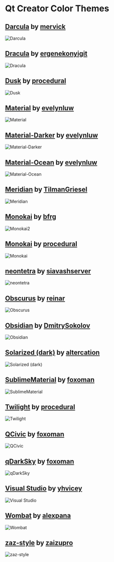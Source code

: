 # Qt Creator Color Themes

## [Darcula] by [mervick]

![Darcula][DARCULA_SCREENSHOT]

## [Dracula] by [ergenekonyigit]
![Dracula][DRACULA_SCREENSHOT]

## [Dusk] by [procedural]

![Dusk][DUSK_SCREENSHOT]

## [Material] by [evelynluw]

![Material][MATERIAL_SCREENSHOT]

## [Material-Darker] by [evelynluw]

![Material-Darker][MATERIAL_DARKER_SCREENSHOT]

## [Material-Ocean] by [evelynluw]

![Material-Ocean][MATERIAL_OCEAN_SCREENSHOT]

## [Meridian] by [TilmanGriesel]

![Meridian][MERIDIAN_SCREENSHOT]

## [Monokai] by [bfrg]

![Monokai2][MONOKAI2_SCREENSHOT]

## [Monokai] by [procedural]

![Monokai][MONOKAI_SCREENSHOT]

## [neontetra] by [siavashserver]

![neontetra][NEONTETRA_SCREENSHOT]

## [Obscurus] by [reinar]

![Obscurus][OBSCURUS_SCREENSHOT]

## [Obsidian] by [DmitrySokolov]

![Obsidian][OBSIDIAN_SCREENSHOT]

## [Solarized (dark)] by [altercation]

![Solarized (dark)][SOLARIZED_DARK_SCREENSHOT]

## [SublimeMaterial] by [foxoman]

![SublimeMaterial][SUBLIMEMATERIAL_SCREENSHOT]

## [Twilight] by [procedural]

![Twilight][TWILIGHT_SCREENSHOT]

## [QCivic] by [foxoman]

![QCivic][QCIVIC_SCREENSHOT]

## [qDarkSky] by [foxoman]

![qDarkSky][QDARKSKY_SCREENSHOT]

## [Visual Studio] by [yhvicey]

![Visual Studio][VISUAL_STUDIO_SCREENSHOT]

## [Wombat] by [alexpana]

![Wombat][WOMBAT_SCREENSHOT]

## [zaz-style] by [zaizupro]

![zaz-style][ZAZ_STYLE_SCREENSHOT]

<!--- Source URLs -->
[Darcula]: https://github.com/mervick/Qt-Creator-Darcula
[Dracula]: https://github.com/dracula/qtcreator 
[Dusk]: https://github.com/procedural/qtcreator_themes
[Material]: https://github.com/evelynluw/qt-creator-material-themes
[Material-Darker]: https://github.com/evelynluw/qt-creator-material-themes
[Material-Ocean]: https://github.com/evelynluw/qt-creator-material-themes
[Meridian]: https://github.com/TilmanGriesel/qt-creator-meridian
[Monokai]: https://github.com/procedural/qtcreator_themes
[Monokai2]: https://github.com/bfrg/qtcreator-monokai
[neontetra]: https://github.com/siavashserver/neontetra-theme
[Obscurus]: https://github.com/reinar/qt-creator-obscurus
[Obsidian]: https://github.com/DmitrySokolov/qtcreator-obsidian-theme
[Solarized (dark)]: https://github.com/altercation/solarized/tree/master/qtcreator
[SublimeMaterial]: https://github.com/foxoman/sublimematerial
[Twilight]: https://github.com/procedural/qtcreator_themes
[QCivic]: https://github.com/foxoman/qcivic
[qDarkSky]: https://github.com/foxoman/qDarkSky
[Visual Studio]: https://github.com/yhvicey/Visual-Studio-2015-Dark-Theme-for-Qt-Creator
[Wombat]: https://github.com/alexpana/qt-creator-wombat-theme
[zaz-style]: https://github.com/zaizupro/qt-creator-zaz-style-theme

<!--- Author URLs -->
[alexpana]: https://github.com/alexpana
[altercation]: https://github.com/altercation
[bfrg]: https://github.com/bfrg
[DmitrySokolov]: https://github.com/DmitrySokolov
[ergenekonyigit]: https://github.com/ergenekonyigit
[evelynluw]: https://github.com/evelynluw
[foxoman]: https://github.com/foxoman
[mervick]: https://github.com/mervick
[procedural]: https://github.com/procedural
[reinar]: https://github.com/reinar
[siavashserver]: https://github.com/siavashserver
[TilmanGriesel]: https://github.com/TilmanGriesel
[yhvicey]: https://github.com/yhvicey
[zaizupro]: https://github.com/zaizupro

<!--- Screenshot URIs -->
[DARCULA_SCREENSHOT]: ./img/darcula-by-mervick.png
[DRACULA_SCREENSHOT]: ./img/dracula-by-ergenekonyigit.png
[DUSK_SCREENSHOT]: ./img/dusk-by-procedural.png
[MATERIAL_SCREENSHOT]: ./img/material-by-evelynluw.png
[MATERIAL_DARKER_SCREENSHOT]: ./img/material-darker-by-evelynluw.png
[MATERIAL_OCEAN_SCREENSHOT]: ./img/material-ocean-by-evelynluw.png
[MERIDIAN_SCREENSHOT]: ./img/meridian-by-tilmangriesel.png
[MONOKAI2_SCREENSHOT]: ./img/monokai-by-bfrg.png
[MONOKAI_SCREENSHOT]: ./img/monokai-by-procedural.png
[NEONTETRA_SCREENSHOT]: ./img/neontetra-by-siavashserver.png
[OBSCURUS_SCREENSHOT]: ./img/obscurus-by-reinar.png
[OBSIDIAN_SCREENSHOT]: ./img/obsidian-by-dmitrysokolov.png
[SOLARIZED_DARK_SCREENSHOT]: ./img/solarized-dark-by-altercation.png
[SUBLIMEMATERIAL_SCREENSHOt]: ./img/sublimematerial-by-foxoman.png
[TWILIGHT_SCREENSHOT]: ./img/twilight-by-procedural.png
[QCIVIC_SCREENSHOT]: ./img/qcivic-by-foxoman.png
[QDARKSKY_SCREENSHOT]: ./img/qdarksky-by-foxoman.png
[VISUAL_STUDIO_SCREENSHOT]: ./img/visual-studio-by-yhvicey.png
[WOMBAT_SCREENSHOT]: ./img/wombat-by-alexpana.png
[ZAZ_STYLE_SCREENSHOT]: ./img/zaz-style-by-zaizupro.png
